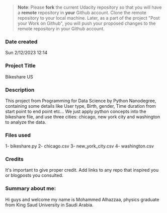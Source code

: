 >**Note**: Please **fork** the current Udacity repository so that you will have a **remote** repository in **your** Github account. Clone the remote repository to your local machine. Later, as a part of the project "Post your Work on Github", you will push your proposed changes to the remote repository in your Github account.

### Date created
Sun 2/12/2023 12:14

### Project Title
Bikeshare US

### Description
This project from Programming for Data Science by Python Nanodegree, containing some details like User type, Birth, gender, Time duration from start point to end point etc...
We just apply python concepts into the bikeshare file, and use three cities: chicago, new york city and washington to analyze the data. 
### Files used
1- bikeshare.py
2- chicago.csv
3- new_york_city.csv
4- washington.csv

### Credits
It's important to give proper credit. Add links to any repo that inspired you or blogposts you consulted.

### Summary about me:
Hi guys and welcome my name is Mohammed Alhazzaa, physics graduate from King Saud University in Saudi Arabia. 
